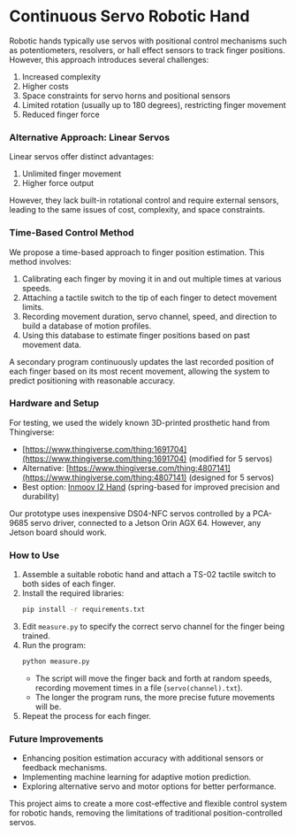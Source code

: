 # Continuous Servo Robotic Hand

Robotic hands typically use servos with positional control mechanisms such as potentiometers, resolvers, or hall effect sensors to track finger positions. However, this approach introduces several challenges:

1. Increased complexity
2. Higher costs
3. Space constraints for servo horns and positional sensors
4. Limited rotation (usually up to 180 degrees), restricting finger movement
5. Reduced finger force

### Alternative Approach: Linear Servos
Linear servos offer distinct advantages:

1. Unlimited finger movement
2. Higher force output

However, they lack built-in rotational control and require external sensors, leading to the same issues of cost, complexity, and space constraints.

### Time-Based Control Method
We propose a time-based approach to finger position estimation. This method involves:

1. Calibrating each finger by moving it in and out multiple times at various speeds.
2. Attaching a tactile switch to the tip of each finger to detect movement limits.
3. Recording movement duration, servo channel, speed, and direction to build a database of motion profiles.
4. Using this database to estimate finger positions based on past movement data.

A secondary program continuously updates the last recorded position of each finger based on its most recent movement, allowing the system to predict positioning with reasonable accuracy.

### Hardware and Setup
For testing, we used the widely known 3D-printed prosthetic hand from Thingiverse:
- [https://www.thingiverse.com/thing:1691704](https://www.thingiverse.com/thing:1691704) (modified for 5 servos)
- Alternative: [https://www.thingiverse.com/thing:4807141](https://www.thingiverse.com/thing:4807141) (designed for 5 servos)
- Best option: [Inmoov I2 Hand](https://inmoov.fr/hand-i2/) (spring-based for improved precision and durability)

Our prototype uses inexpensive DS04-NFC servos controlled by a PCA-9685 servo driver, connected to a Jetson Orin AGX 64. However, any Jetson board should work.

### How to Use
1. Assemble a suitable robotic hand and attach a TS-02 tactile switch to both sides of each finger.
2. Install the required libraries:
   ```sh
   pip install -r requirements.txt
   ```
3. Edit `measure.py` to specify the correct servo channel for the finger being trained.
4. Run the program:
   ```sh
   python measure.py
   ```
   - The script will move the finger back and forth at random speeds, recording movement times in a file (`servo(channel).txt`).
   - The longer the program runs, the more precise future movements will be.
5. Repeat the process for each finger.

### Future Improvements
- Enhancing position estimation accuracy with additional sensors or feedback mechanisms.
- Implementing machine learning for adaptive motion prediction.
- Exploring alternative servo and motor options for better performance.

This project aims to create a more cost-effective and flexible control system for robotic hands, removing the limitations of traditional position-controlled servos.

